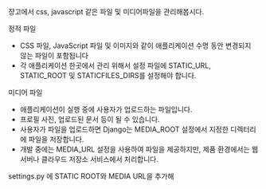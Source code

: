 쟝고에서 css, javascript 같은 파일 및 미디어파일을 관리해봅시다.

정적 파일 
- CSS 파일, JavaScript 파일 및 이미지와 같이 애플리케이션 수명 동안 변경되지 않는 파일이 포함됩니다
- 각 애플리케이션 한곳에서 관리 위해서 설정 파일에 STATIC_URL, STATIC_ROOT 및 STATICFILES_DIRS를 설정해야 합니다.

미디어 파일 
- 애플리케이션이 실행 중에 사용자가 업로드하는 파일입니다. 
- 프로필 사진, 업로드된 문서 등이 될 수 있습니다.
- 사용자가 파일을 업로드하면 Django는 MEDIA_ROOT 설정에서 지정한 디렉터리에 파일을 저장합니다. 
- 개발 중에는 MEDIA_URL 설정을 사용하여 파일을 제공하지만, 제품 환경에서는 웹 서버나 클라우드 저장소 서비스에서 처리합니다.


settings.py 에 STATIC ROOT와 MEDIA URL을 추가해
